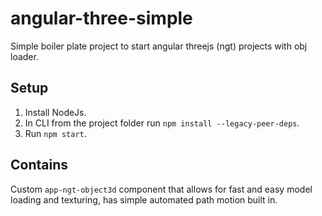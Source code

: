 # angular-three-simple

Simple boiler plate project to start angular threejs (ngt) projects with obj loader.

## Setup
1. Install NodeJs.
2. In CLI from the project folder run `npm install --legacy-peer-deps`.
3. Run `npm start`.

## Contains
Custom `app-ngt-object3d` component that allows for fast and easy model loading and texturing, has simple automated path motion built in.